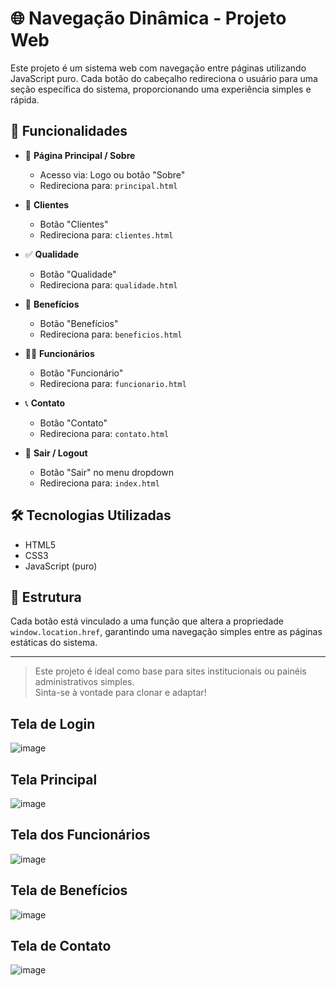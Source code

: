 # 🌐 Navegação Dinâmica - Projeto Web

Este projeto é um sistema web com navegação entre páginas utilizando JavaScript puro. Cada botão do cabeçalho redireciona o usuário para uma seção específica do sistema, proporcionando uma experiência simples e rápida.

## 🚀 Funcionalidades

- 🔄 **Página Principal / Sobre**  
  - Acesso via: Logo ou botão "Sobre"  
  - Redireciona para: `principal.html`

- 👥 **Clientes**  
  - Botão "Clientes"  
  - Redireciona para: `clientes.html`

- ✅ **Qualidade**  
  - Botão "Qualidade"  
  - Redireciona para: `qualidade.html`

- 🎯 **Benefícios**  
  - Botão "Benefícios"  
  - Redireciona para: `beneficios.html`

- 🧑‍💼 **Funcionários**  
  - Botão "Funcionário"  
  - Redireciona para: `funcionario.html`

- 📞 **Contato**  
  - Botão "Contato"  
  - Redireciona para: `contato.html`

- 🚪 **Sair / Logout**  
  - Botão "Sair" no menu dropdown  
  - Redireciona para: `index.html`

## 🛠️ Tecnologias Utilizadas

- HTML5  
- CSS3  
- JavaScript (puro)

## 📂 Estrutura

Cada botão está vinculado a uma função que altera a propriedade `window.location.href`, garantindo uma navegação simples entre as páginas estáticas do sistema.

---

> Este projeto é ideal como base para sites institucionais ou painéis administrativos simples.  
> Sinta-se à vontade para clonar e adaptar!


## Tela de Login
![image](https://github.com/user-attachments/assets/88c5affd-b25f-44a3-9842-b4f9f38bc3f9)

## Tela Principal
![image](https://github.com/user-attachments/assets/2c1d82bc-c500-4bb0-adf1-3644fdbbb84e)

## Tela dos Funcionários
![image](https://github.com/user-attachments/assets/d744e91d-49bd-426c-b158-8a0581a700d9)

## Tela de Benefícios
![image](https://github.com/user-attachments/assets/e4451010-0597-4c46-b421-f125a5284977)

## Tela de Contato
![image](https://github.com/user-attachments/assets/3beb17d2-6dfc-47eb-8482-68cdaa18d5b5)
